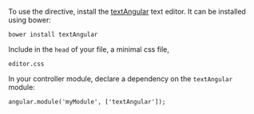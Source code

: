 To use the directive, install the [textAngular](http://textangular.com) text editor. It can be installed using bower:

    bower install textAngular

Include in the `head` of your file, a minimal css file, 

    editor.css

In your controller module, declare a dependency on the `textAngular` module:
    
    angular.module('myModule', ['textAngular']);